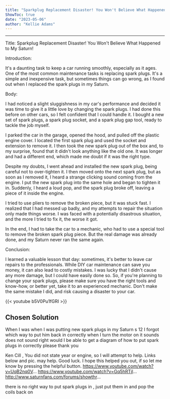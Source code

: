 ```yaml
---
title: "Sparkplug Replacement Disaster! You Won't Believe What Happened to My Saturn!"
ShowToc: true 
date: "2023-05-06"
author: "Kellie Adams"
---
```

*****
Title: Sparkplug Replacement Disaster! You Won't Believe What Happened to My Saturn!

Introduction:

It's a daunting task to keep a car running smoothly, especially as it ages. One of the most common maintenance tasks is replacing spark plugs. It's a simple and inexpensive task, but sometimes things can go wrong, as I found out when I replaced the spark plugs in my Saturn.

Body:

I had noticed a slight sluggishness in my car's performance and decided it was time to give it a little love by changing the spark plugs. I had done this before on other cars, so I felt confident that I could handle it. I bought a new set of spark plugs, a spark plug socket, and a spark plug gap tool, ready to tackle the job myself.

I parked the car in the garage, opened the hood, and pulled off the plastic engine cover. I located the first spark plug and used the socket and extension to remove it. I then took the new spark plug out of the box and, to my surprise, found that it didn't look anything like the old one. It was longer and had a different end, which made me doubt if it was the right type.

Despite my doubts, I went ahead and installed the new spark plug, being careful not to over-tighten it. I then moved onto the next spark plug, but as soon as I removed it, I heard a strange clicking sound coming from the engine. I put the new spark plug into the same hole and began to tighten it in. Suddenly, I heard a loud pop, and the spark plug broke off, leaving a piece of it inside the engine.

I tried to use pliers to remove the broken piece, but it was stuck fast. I realized that I had messed up badly, and my attempts to repair the situation only made things worse. I was faced with a potentially disastrous situation, and the more I tried to fix it, the worse it got.

In the end, I had to take the car to a mechanic, who had to use a special tool to remove the broken spark plug piece. But the real damage was already done, and my Saturn never ran the same again.

Conclusion:

I learned a valuable lesson that day: sometimes, it's better to leave car repairs to the professionals. While DIY car maintenance can save you money, it can also lead to costly mistakes. I was lucky that I didn't cause any more damage, but I could have easily done so. So, if you're planning to change your spark plugs, please make sure you have the right tools and know-how, or better yet, take it to an experienced mechanic. Don't make the same mistake I did, and risk causing a disaster to your car.

{{< youtube b5V0Pu1fGRI >}} 



## Chosen Solution
 When I was when I was putting new spark plugs in my Saturn s 12 I forgot which way to put him back in correctly when I turn the motor on it sounds does not sound right would I be able to get a diagram of how to put spark plugs in correctly please thank you

 Ken Cill , You did not state year or engine, so I will attempt to help. Links below and pic. may help.  Good luck. I hope this helped you out, if so let me know by pressing the helpful button.
https://www.youtube.com/watch?v=UqB2nq0V...
https://www.youtube.com/watch?v=Gq5hRTjl...
http://www.saturnfans.com/forums/showthr...

 there is no right way to put spark plugs in , just put them in and pop the coils back on




